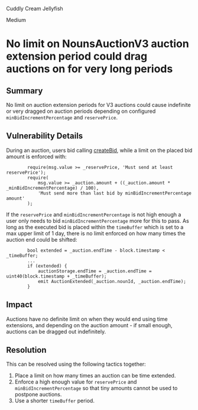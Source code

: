 Cuddly Cream Jellyfish

Medium

# No limit on NounsAuctionV3 auction extension period could drag auctions on for very long periods

## Summary
No limit on auction extension periods for V3 auctions could cause indefinite or very dragged on auction periods depending on configured `minBidIncrementPercentage` and `reservePrice`.

## Vulnerability Details
During an auction, users bid calling [createBid](https://github.com/sherlock-audit/2024-11-nounsdao/blob/8b6fb94f103134e751cf016e5c3f4185be89bb49/nouns-monorepo/packages/nouns-contracts/contracts/NounsAuctionHouseV3.sol#L145-L182), while a limit on the placed bid amount is enforced with:

```solidity
        require(msg.value >= _reservePrice, 'Must send at least reservePrice');
        require(
            msg.value >= _auction.amount + ((_auction.amount * _minBidIncrementPercentage) / 100),
            'Must send more than last bid by minBidIncrementPercentage amount'
        );
```

If the `reservePrice` and `minBidIncrementPercentage` is not high enough a user only needs to bid `minBidIncrementPercentage` more for this to pass. As long as the executed bid is placed within the `timeBuffer` which is set to a max upper limit of 1 day, there is no limit enforced on how many times the auction end could be shifted:

```solidity
        bool extended = _auction.endTime - block.timestamp < _timeBuffer;
        ...
        if (extended) {
            auctionStorage.endTime = _auction.endTime = uint40(block.timestamp + _timeBuffer);
            emit AuctionExtended(_auction.nounId, _auction.endTime);
        }
```

## Impact
Auctions have no definite limit on when they would end using time extensions, and depending on the auction amount - if small enough, auctions can be dragged out indefinitely.

## Resolution
This can be resolved using the following tactics together:

1. Place a limit on how many times an auction can be time extended.
2. Enforce a high enough value for `reservePrice` and `minBidIncrementPercentage` so that tiny amounts cannot be used to postpone auctions.
3. Use a shorter `timeBuffer` period.